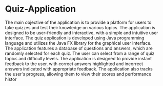 # Quiz-Application
The main objective of the application is to 
provide a platform for users to take quizzes and test their 
knowledge on various topics. The application is designed to 
be user-friendly and interactive, with a simple and intuitive 
user interface. The quiz application is developed using Java 
programming language and utilizes the Java FX library for 
the graphical user interface. The application features a 
database of questions and answers, which are randomly 
selected for each quiz. The user can select from a range of 
quiz topics and difficulty levels. The application is designed 
to provide instant feedback to the user, with correct answers 
highlighted and incorrect answers indicated with 
appropriate feedback. The application also tracks the user's 
progress, allowing them to view their scores and 
performance histor
